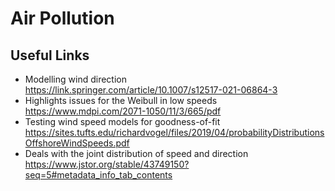# Air Pollution 
## Useful Links
 - Modelling wind direction https://link.springer.com/article/10.1007/s12517-021-06864-3
 - Highlights issues for the Weibull in low speeds https://www.mdpi.com/2071-1050/11/3/665/pdf
 - Testing wind speed models for goodness-of-fit https://sites.tufts.edu/richardvogel/files/2019/04/probabilityDistributionsOffshoreWindSpeeds.pdf
 - Deals with the joint distribution of speed and direction https://www.jstor.org/stable/43749150?seq=5#metadata_info_tab_contents
 
